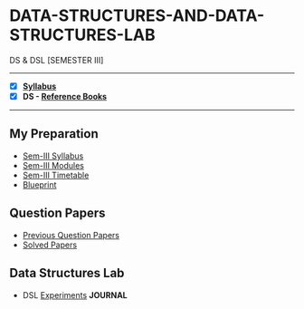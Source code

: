 # DATA-STRUCTURES-AND-DATA-STRUCTURES-LAB
 DS & DSL [SEMESTER III] 
 
 ---
 
 - [X] **[Syllabus](https://github.com/Amey-Thakur/DATA-STRUCTURES-AND-DATA-STRUCTURES-LAB/blob/main/SE-Comps_CBCGS_Syllabus.pdf)**
 - [x] **DS - [Reference Books](https://github.com/Amey-Thakur/DATA-STRUCTURES-AND-DATA-STRUCTURES-LAB/tree/main/Reference%20Books)**

---

## My Preparation
 - [Sem-III Syllabus](https://github.com/Amey-Thakur/DATA-STRUCTURES-AND-DATA-STRUCTURES-LAB/blob/main/My%20Preparation/Note_2019-09-26_13_54_38_159.png)
 - [Sem-III Modules](https://github.com/Amey-Thakur/DATA-STRUCTURES-AND-DATA-STRUCTURES-LAB/blob/main/My%20Preparation/Note_2019-09-26_14_10_59_854.png)
 - [Sem-III Timetable](https://github.com/Amey-Thakur/DATA-STRUCTURES-AND-DATA-STRUCTURES-LAB/blob/main/My%20Preparation/Note_2019-09-26_14_17_40_056.png)
 - [Blueprint](https://github.com/Amey-Thakur/DATA-STRUCTURES-AND-DATA-STRUCTURES-LAB/blob/main/Blueprint%20(DS).png)

## Question Papers
 - [Previous Question Papers](https://github.com/Amey-Thakur/DATA-STRUCTURES-AND-DATA-STRUCTURES-LAB/tree/main/Quesion%20Papers/Previous%20Quesion%20Papers)
 - [Solved Papers](https://github.com/Amey-Thakur/DATA-STRUCTURES-AND-DATA-STRUCTURES-LAB/tree/main/Quesion%20Papers/DS%20Solved%20Papers)

## Data Structures Lab
 - DSL [Experiments](https://github.com/Amey-Thakur/DATA-STRUCTURES-AND-DATA-STRUCTURES-LAB/blob/main/DSL%20Experiments.pdf) **JOURNAL** 
